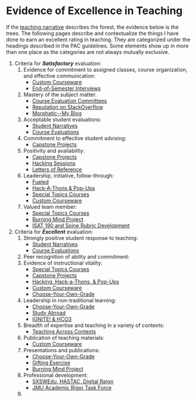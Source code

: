# Evidence of Excellence in Teaching

If the [teaching narrative](/teaching/teaching_narrative.md) describes the forest, the evidence below is the trees. The following pages describe and contextualize the things I have done to earn an excellent rating in teaching. They are categorized under the headings described in the PAC guidelines. Some elements show up in more than one place as the categories are not always mutually exclusive.

1. Criteria for **_Satisfactory_** evaluation:
    1. Evidence for commitment to assigned classes, course organization, and effective communication:
        * [Custom Courseware](/teaching/courseware.md)
        * [End-of-Semester Interviews](/teaching/interviews.md)
    2. Mastery of the subject matter:
        * [Course Evaluation Committees](/service/course_evals.md)
        * [Reputation on StackOverflow](/teaching/stackoverflow.md)
        * [Morphatic--My Blog](/teaching/blog.md)
    3. Acceptable student evaluations:
        * [Student Narratives](/teaching/narratives.md)
        * [Course Evaluations](/teaching/evaluations.md)
    4. Commitment to effective student advising:
        * [Capstone Projects](/teaching/capstones.md)
    5. Positivity and availability:
        * [Capstone Projects](/teaching/capstones.md)
        * [Hacking Sessions](/teaching/hacking.md)
        * [Letters of Reference](/teaching/letters.md)
    6. Leadership, initiative, follow-through:
        * [Fueled](/teaching/fueled.md)
        * [Hack-A-Thons & Pop-Ups](/teaching/hacking.md)
        * [Special Topics Courses](/teaching/special.md)
        * [Custom Courseware](/teaching/courseware.md)
    7. Valued team member:
        * [Special Topics Courses](/teaching/special.md)
        * [Burning Mind Project](/scholarship/burning_mind.md)
        * [ISAT 190 and Spine Rubric Development](/teaching/spine.md)
2. Criteria for **_Excellent_** evaluation:
    1. Strongly positive student response to teaching:
        * [Student Narratives](/teaching/narratives.md)
        * [Course Evaluations](/teaching/evaluations.md)
    2. Peer recognition of ability and commitment:
    3. Evidence of instructional vitality:
        * [Special Topics Courses](/teaching/special.md)
        * [Capstone Projects](/teaching/capstones.md)
        * [Hacking, Hack-a-Thons, & Pop-Ups](/teaching/hacking.md)
        * [Custom Courseware](/teaching/courseware.md)
        * [Choose-Your-Own-Grade](/teaching/cyog.md)
    4. Leadership in non-traditional learning:
        * [Choose-Your-Own-Grade](/teaching/cyog.md)
        * [Study Abroad](/teaching/abroad.md)
        * [IGNITE! & HCO3](/teaching/ignite.md)
    5. Breadth of expertise and teaching in a variety of contexts:
        * [Teaching Across Contexts](/teaching/contexts.md)
    6. Publication of teaching materials:
        * [Custom Courseware](/teaching/courseware.md)
    7. Presentations and publications:
        * [Choose-Your-Own-Grade](/teaching/cyog.md)
        * [Gifting Exercise](/teaching/gifting.md)
        * [Burning Mind Project](/scholarship/burning_mind.md)
    8. Professional development:
        * [SXSWEdu, HASTAC, Digital Raign](/teaching/conferences.md)
        * [JMU Academic Rigor Task Force](/teaching/rigor.md)
    9. 